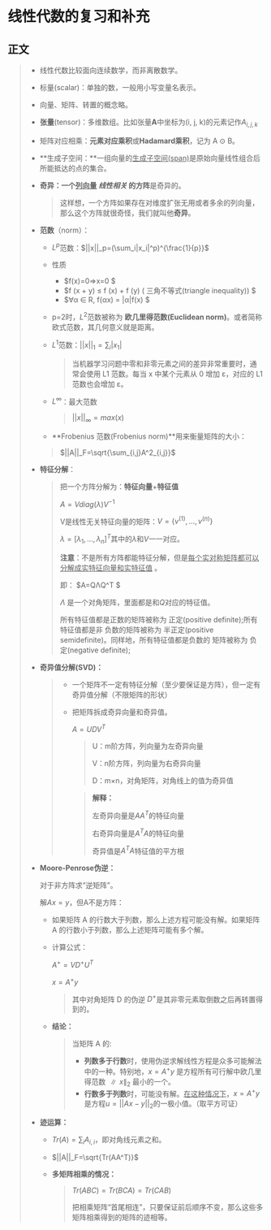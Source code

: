 # 线性代数的复习和补充

## 正文

> * 线性代数比较面向连续数学，而非离散数学。
>
> * 标量(scalar)：单独的数，一般用小写变量名表示。
>
> * 向量、矩阵、转置的概念略。
>
> * **张量**(tensor)：多维数组。比如张量**A**中坐标为(i, j, k)的元素记作$A_{i,j,k}$
>
> * 矩阵对应相乘：**元素对应乘积**或**Hadamard乘积**，记为 A ⊙ B。 
>
> * **生成子空间：**一组向量的<u>生成子空间(span)</u>是原始向量线性组合后所能抵达的点的集合。
>
> * **奇异：**一个<u>列向量</u> *线性相关* 的**方阵**是奇异的。
>
>   > 这样想，一个方阵如果存在对维度扩张无用或者多余的列向量，那么这个方阵就很奇怪，我们就叫他**奇异**。
>
> * **范数**（norm）：
>
>   * $L^p$范数：$||x||_p=(\sum_i|x_i|^p)^{\frac{1}{p}}$
>
>   * 性质
>
>     *  $f(x)=0⇒x=0 $
>     *  $f (x + y) ≤ f (x) + f (y) ( 三角不等式(triangle inequality)) $
>     *  $∀α ∈ R, f(αx) = |α|f(x) $
>
>   * p=2时，$L^2$范数被称为 **欧几里得范数(Euclidean norm)**。或者简称欧式范数，其几何意义就是距离。
>
>   * $L^1$范数：$||x||_1=\sum_i|x_1|$
>
>     > 当机器学习问题中零和非零元素之间的差异非常重要时，通常会使用 L1 范数。每当 x 中某个元素从 0 增加 ε，对应的 L1 范数也会增加 ε。 
>
>   * $L^{∞}$：最大范数
>
>     > $||x||_{∞}=max(x)$
>
>   *  **Frobenius 范数(Frobenius norm)**用来衡量矩阵的大小：
>
>     > $||A||_F=\sqrt{\sum_{i,j}A^2_{i,j}}$
>
> * **特征分解**：
>
>   > 把一个方阵分解为：**特征向量**+**特征值**
>   >
>   > $A=Vdiag(\lambda)V^{-1}$
>   >
>   > V是线性无关特征向量的矩阵：$V=\{v^{(1)},...,v^{(n)}\}$
>   >
>   > $\lambda=[\lambda_1,...,\lambda_n]^T$其中的$\lambda$和$V$一一对应。
>   >
>   > **注意**：不是所有方阵都能特征分解，但是<u>每个实对称矩阵都可以分解成实特征向量和实特征值</u> 。
>   >
>   > 即： $A=QΛQ^T $
>   >
>   > $Λ$ 是一个对角矩阵，里面都是和$Q$对应的特征值。
>   >
>   > 所有特征值都是正数的矩阵被称为 正定(positive definite);所有特征值都是非 负数的矩阵被称为 半正定(positive semidefinite)。同样地，所有特征值都是负数的 矩阵被称为 负定(negative definite); 
>
> * **奇异值分解(SVD)：** 
>
>   > * 一个矩阵不一定有特征分解（至少要保证是方阵），但一定有奇异值分解（不限矩阵的形状）
>   >
>   > * 把矩阵拆成奇异向量和奇异值。
>   >
>   >   $A=UDV^T$
>   >
>   >   > U：m阶方阵，列向量为左奇异向量
>   >   >
>   >   > V：n阶方阵，列向量为右奇异向量
>   >   >
>   >   > D：m×n，对角矩阵，对角线上的值为奇异值
>   >
>   >   > **解释：**
>   >   >
>   >   > 左奇异向量是$AA^T$的特征向量
>   >   >
>   >   > 右奇异向量是$A^TA$的特征向量
>   >   >
>   >   > 奇异值是$A^TA$特征值的平方根
>
> * **Moore-Penrose伪逆：**
>
>   对于非方阵求“逆矩阵”。
>
>   解$Ax=y$，但A不是方阵：
>
>   * 如果矩阵 A 的行数大于列数，那么上述方程可能没有解。如果矩阵 A 的行数小于列数，那么上述矩阵可能有多个解。 
>
>   * 计算公式：
>
>     $A^+=VD^+U^T$
>
>     $x=A^+y$
>
>     > 其中对角矩阵 D 的伪逆 $D^+$是其非零元素取倒数之后再转置得到的。
>
>   * **结论：**
>
>     > 当矩阵 A 的:
>     >
>     > - **列数多于行数**时，使用伪逆求解线性方程是众多可能解法中的一种。特别地，$x = A^+y$ 是方程所有可行解中欧几里得范数 $∥x∥_2$ 最小的一个。 
>     > - **行数多于列数**时，可能没有解。<u>在这种情况下</u>，$x = A^+y$ 是方程$u=||Ax-y||_2$的一极小值。（取平方可证）
>
> * **迹运算：**
>
>   * $Tr(A)=\sum_i A_{i,i}$，即对角线元素之和。
>
>   * $||A||_F=\sqrt{Tr(AA^T)}$
>
>   * **多矩阵相乘的情况：**
>
>     > $Tr(ABC)=Tr(BCA)=Tr(CAB)$
>     >
>     > 把相乘矩阵“首尾相连”，只要保证前后顺序不变，那么这些多矩阵相乘得到的矩阵的迹相等。